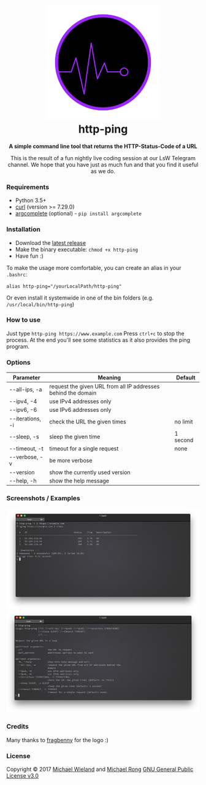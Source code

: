 <h1 align="center">
    <br>
    <img src="assets/images/logo_300x300.png" alt="http-ping logo">
    <br>
    http-ping
</h1>

<p align="center">
<b>A simple command line tool that returns the HTTP-Status-Code of a URL</b></p>

<p align="center">
This is the result of a fun nightly live coding session at our LsW Telegram channel. We hope that you have just as much fun and that you find it useful as we do.
</p>


### Requirements
* Python 3.5+
* [curl](https://curl.haxx.se) (version >= 7.29.0)
* [argcomplete](https://argcomplete.readthedocs.io) (optional) - ```pip install argcomplete```

### Installation
* Download the [latest release](https://github.com/mrong/http-ping/releases/latest)
* Make the binary executable: ```chmod +x http-ping```
* Have fun :)

To make the usage more comfortable, you can create an alias in your ```.bashrc```:
```
alias http-ping="/yourLocalPath/http-ping"
```

Or even install it systemwide in one of the bin folders (e.g. ```/usr/local/bin/http-ping```)

### How to use
Just type ```http-ping https://www.example.com```
Press ```ctrl+c``` to stop the process.
At the end you'll see some statistics as it also provides the ping program.

### Options
Parameter        | Meaning                                                       | Default
---------------- | ------------------------------------------------------------- | -------
--all-ips, -a    | request the given URL from all IP addresses behind the domain |
--ipv4, -4       | use IPv4 addresses only                                       |
--ipv6, -6       | use IPv6 addresses only                                       |
--iterations, -i | check the URL the given times                                 | no limit
--sleep, -s      | sleep the given time                                          | 1 second
--timeout, -t    | timeout for a single request                                  | none
--verbose, -v    | be more verbose                                               |
--version        | show the currently used version                               |
--help, -h       | show the help message                                         |

### Screenshots / Examples
![screenshot1](assets/images/screenshot_ping.png)
![screenshot1](assets/images/screenshot_help.png)

### Credits
Many thanks to [fragbenny](https://fragbenny.de/) for the logo :)

### License
Copyright © 2017 [Michael Wieland](https://github.com/Programie) and [Michael Rong](https://github.com/mrong)
[GNU General Public License v3.0](LICENCE)